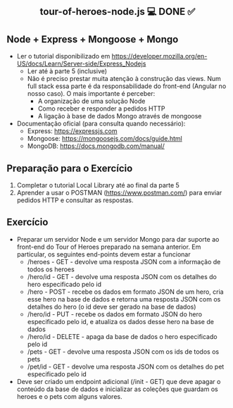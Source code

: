 <h2 align="center"> 
	 tour-of-heroes-node.js 💻 DONE ✅
</h2>

<h2 id="yui_3_17_2_1_1616526000284_20">Node + Express + Mongoose + Mongo</h2>
<ul>
<li>Ler o tutorial disponibilizado em <a href="https://developer.mozilla.org/en-US/docs/Learn/Server-side/Express_Nodejs">https://developer.mozilla.org/en-US/docs/Learn/Server-side/Express_Nodejs</a><br>
<ul>
<li>Ler até à parte 5 (inclusive)</li>
<li>Não é preciso prestar muita atenção à construção das views. Num full stack essa parte é da responsabilidade do front-end (Angular no nosso caso). O mais importante é perceber:
<ul>
<li>A organização de uma solução Node</li>
<li>Como receber e responder a pedidos HTTP</li>
<li>A ligação à base de dados Mongo através de mongoose</li>
</ul>
</li>
</ul>
</li>
<li>Documentação oficial (para consulta quando necessário):
<ul>
<li>Express: <a href="https://expressjs.com">https://expressjs.com</a></li>
<li>Mongoose: <a href="https://mongoosejs.com/docs/guide.html">https://mongoosejs.com/docs/guide.html</a></li>
<li>MongoDB: <a href="https://docs.mongodb.com/manual/">https://docs.mongodb.com/manual/</a></li>
</ul>
</li>
</ul>
<h2>Preparação para o Exercício</h2>
<ol>
<li>Completar o tutorial Local Library até ao final da parte 5</li>
<li>Aprender a usar o POSTMAN (<a href="https://www.postman.com/">https://www.postman.com/</a>) para enviar pedidos HTTP e consultar as respostas.</li>
</ol>
<h2>Exercício</h2>
<ul>
<li>Preparar um servidor Node e um servidor Mongo para dar suporte ao front-end do Tour of Heroes preparado na semana anterior. Em particular, os seguintes end-points devem estar a funcionar
<ul>
<li>/heroes - GET - devolve uma resposta JSON com a informação de todos os heroes&nbsp;</li>
<li>/hero/id - GET - devolve uma resposta JSON com os detalhes do hero especificado pelo id</li>
<li>/hero - POST - recebe os dados em formato JSON de um hero, cria esse hero na base de dados e retorna uma resposta JSON com os detalhes do hero (o id deve ser gerado na base de dados)</li>
<li>/hero/id - PUT - recebe os dados em formato JSON do hero especificado pelo id, e atualiza os dados desse hero na base de dados</li>
<li>/hero/id - DELETE - apaga da base de dados o hero especificado pelo id</li>
<li>/pets - GET - devolve uma resposta JSON com os ids de todos os pets&nbsp;</li>
<li>/pet/id - GET - devolve uma resposta JSON com os detalhes do pet especificado pelo id</li>
</ul>
</li>
<li>Deve ser criado um endpoint adicional (/init - GET) que deve apagar o conteúdo da base de dados e inicializar as coleções que guardam os heroes e o pets com alguns valores.</li>
</ul>
